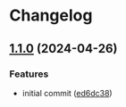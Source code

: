 # Changelog

## [1.1.0](https://github.com/0xdbe/fake4ea5-gem/compare/v1.0.0...v1.1.0) (2024-04-26)


### Features

* initial commit ([ed6dc38](https://github.com/0xdbe/fake4ea5-gem/commit/ed6dc387fbb256f1adeb66ab1b4a60cb673541d1))
